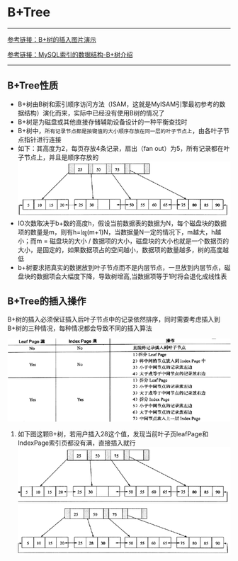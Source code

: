 # B+Tree

---

[参考链接：B+树的插入图片演示](https://www.cnblogs.com/zh718594493/p/12208878.html)

[参考链接：MySQL索引的数据结构-B+树介绍](https://www.cnblogs.com/nickchen121/p/11152523.html)

---

## B+Tree性质

+ B+树由B树和索引顺序访问方法（ISAM，这就是MyISAM引擎最初参考的数据结构）演化而来，实际中已经没有使用B树的情况了
+ B+树是为磁盘或其他直接存储辅助设备设计的一种平衡查找时
+ B+树中，`所有记录节点都是按键值的大小顺序存放在同一层的叶子节点上`，由各叶子节点指针进行连接
+ 如下：其高度为2，每页存放4条记录，扇出（fan out）为5，所有记录都在叶子节点上，并且是顺序存放的
![B+Tree](./images/B+Tree示例.png)
+ IO次数取决于b+数的高度h，假设当前数据表的数据为N，每个磁盘块的数据项的数量是m，则有h=㏒(m+1)N，当数据量N一定的情况下，m越大，h越小；而m = 磁盘块的大小 / 数据项的大小，磁盘块的大小也就是一个数据页的大小，是固定的，如果数据项占的空间越小，数据项的数量越多，树的高度越低
+ b+树要求把真实的数据放到叶子节点而不是内层节点，一旦放到内层节点，磁盘块的数据项会大幅度下降，导致树增高,当数据项等于1时将会退化成线性表

## B+Tree的插入操作

B+树的插入必须保证插入后叶子节点中的记录依然排序，同时需要考虑插入到B+树的三种情况，每种情况都会导致不同的插入算法

![B+Tree插入算法](./images/1007094-20190715183222522-74104570.png)

1. 如下图这颗B+树，若用户插入28这个值，发现当前叶子页leafPage和IndexPage索引页都没有满，直接插入就行
![插入值28](./images/1007094-20190715183410648-1481295178.png)
![插入值28后](./images/1007094-20190715183321918-762706256.png)

